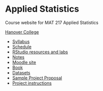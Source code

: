 Applied Statistics
==================

Course website for MAT 217 Applied Statistics

[Hanover College](http://www.hanover.edu)

- [Syllabus](syllabus.md)
- [Schedule](schedule.md)
- [RStudio resources and labs](https://hanoverstatslabs.github.io/resources/)
- [Notes](notes.md)
- [Moodle site](https://moodle.hanover.edu/course/view.php?id=648)
- [Book](https://www.openintro.org/stat/)
- [Datasets](datasets.md)
- [Sample Project Proposal](project_proposal.md)
- [Project instructions](labs/projectAnalysisSteps.md)
